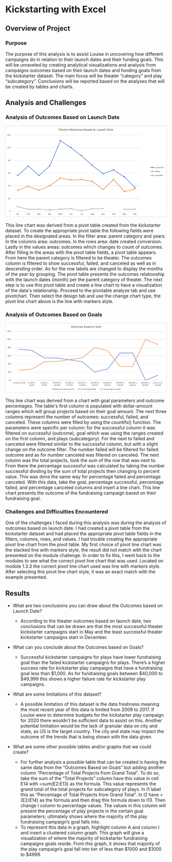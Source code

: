 # Kickstarting with Excel

## Overview of Project

### Purpose
The purpose of this analysis is to assist Louise in uncovering how different campaigns do in relation to their launch dates and their funding goals. This will be unraveled by creating analytical visualizations and analysis from campaigns outcomes based on their launch dates and funding goals from the kickstarter dataset. The main focus will be theater “category” and play “subcategory”. Conclusions will be reported based on the analyses that will be created by tables and charts. 

## Analysis and Challenges

### Analysis of Outcomes Based on Launch Date
 

![Outcomes Based on Launch Date](resources/Theater_Outcomes_vs_Launch.png)

This line chart was derived from a pivot table created from the kickstarter dataset. To create the appropriate pivot table the following fields were placed in the designated areas. In the filter area: parent category and years. In the columns area: outcomes. In the rows area: date created conversion. Lastly in the values areas: outcomes which changes to count of outcomes. After filling in the areas with the pivot table fields, a pivot table appears. From here the parent category is filtered to be theater. The outcomes column is filtered to show successful, failed, and canceled as well as in descending order. As for the row labels are changed to display the months of the year by grouping. The pivot table presents the outcomes relationship with the launch dates (month) per the parent category of theater. The next step is to use this pivot table and create a line chart to have a visualization of the data's relationship. Proceed to the pivotable analyze tab and use pivotchart. Then select the design tab and use the change chart type, the pivot line chart above is the line with markers style.  

### Analysis of Outcomes Based on Goals

 

![Outcomes Based On Goal](resources/Outcomes_vs_Goals.png)

This line chart was derived from a chart with goal parameters and outcome percentages. The table's first column is populated with dollar-amount ranges which will group projects based on their goal amount. The next three columns represent the number of outcomes: successful, failed, and canceled. These columns were filled by using the countifs() function. The parameters were specific per column: for the successful column it was filtered on successful (outcome), goal which was using the ranges created on the first column, and plays (subcategory). For the next to failed and canceled were filtered similar to the successful column, but with a slight change on the outcome filter. The number failed will be filtered for failed outcome and as for number canceled was filtered on canceled. The next column was the total projects, took the sum of the row that was next to. From there the percentage successful was calculated by taking the number successful dividing by the sum of total projects then changing to percent value. This was done the same way for percentage failed and percentage canceled. With this data, take the goal, percentage successful, percentage failed, and percentage canceled columns and insert a line chart. This line chart presents the outcome of the fundraising campaign based on their fundraising goal. 

### Challenges and Difficulties Encountered
One of the challenges I faced during this analysis was during the analysis of outcomes based on launch date. I had created a pivot table from the kickstarter dataset and had placed the appropriate pivot table fields in the filters, columns, rows, and values. I had trouble creating the appropriate pivot line chart from the pivot table. My first choice of pivot line chart was the stacked line with markers style, the result did not match with the chart presented on the module challenge. In order to fix this, I went back to the modules to see what the correct pivot line chart that was used. Located on module 1.3.3 the correct pivot line chart used was line with markers style. After selecting this pivot line chart style, it was an exact match with the example presented. 



## Results

- What are two conclusions you can draw about the Outcomes based on Launch Date?
  - According to the theater outcomes based on launch date, two conclusions that can be drawn are that the most successful theater kickstarter campaigns start in     	May and the least successful theater kickstarter campaigns start in December.

- What can you conclude about the Outcomes based on Goals?
  - Successful kickstarter campaigns for plays have lower fundraising goal than the failed kickstarter campaigns for plays. There’s a higher success rate for         	kickstarter play campaigns that have a fundraising goal less than $1,000. As for fundraising goals between $40,000 to $49,999 this shows a higher failure           rate for kickstarter play campaigns.


- What are some limitations of this dataset?
  - A possible limitation of this dataset is the data freshness meaning the most recent year of this data is limited from 2009 to 2017. If Louise were to             	determine budgets for the kickstarter play campaign for 2020 there wouldn’t be sufficient data to assist on this. Another potential limitation would be the         lack of granular data on city and state, as US is the target country. The city and state may impact the outcome of the trends that is being shown with the           data given.


- What are some other possible tables and/or graphs that we could create?
  - For further analysis a possible table that can be created is having the same data from the “Outcomes Based on Goals” but adding another column “Percentage of     	Total Projects from Grand Total”. To do so, take the sum of the “Total Projects” column have this value in cell E14 with =sum(E2:E13) as the formula. This           value represents the grand total of the total projects for subcategory of plays. In I1 label this as “Percentage of Total Projects from Grand Total”. In I2         have =(E2/$E$14) as the formula and then drag this formula down to I13. Then change I column to percentage values. The values in this column will present the       percentage of play projects in the certain goal parameters; ultimately shows where the majority of the play fundraising campaign’s goal falls into. 
  - To represent this data in a graph, highlight column A and column I and insert a clustered column graph. This graph will give a visualization of where the         	majority of kickstarter fundraising campaigns goals reside. From this graph, it shows that majority of the play campaign’s goal fall into tier of less than         $1000 and $1000 to $4999.

